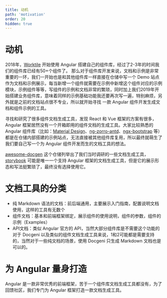 ```yaml
---
title: 动机
path: 'motivation'
order: 20
hidden: true
---
```


# 动机
2018年，[Worktile](https://worktile.com/?utm_source=docgeni) 开始使用 Angular 搭建自己的组件库，经过了2-3年的时间我们的组件库已经有50+个组件了。 那么对于组件库开发来说，文档和示例是非常重要的一环，我们一开始也是和其他组件库一样直接在仓储中写一个 Demo 站点作为文档和示例展示，每当新增一个组件就需要在示例中新增这个组件对应的示例模块，示例组件等等，写组件的示例和文档非常的繁琐，同时加上我们2019年开始搭建业务组件库，意味着同样的示例基础功能我还要再次写一遍，特别麻烦，另外就是之前的文档站点很不专业，所以就开始寻找 一款 Angular 组件开发生成文档和组件示例的工具。

寻找和研究了很多组件文档生成工具，发现 React 和 Vue 框架的方案有很多，Angular 框架居然没有一个开箱即用的组件文档的生成工具。大家比较熟悉的 Angular 组件库（比如：[Material Design](https://github.com/angular/components)、[ng-zorro-antd](https://github.com/NG-ZORRO/ng-zorro-antd)、[ngx-bootstrap](https://github.com/valor-software/ngx-bootstrap) 等）都是在仓储内部搭建的示例站点，无法直接被其他组件库复用，所以最终就萌生了我们要自己写一个为 Angular 组件开发而生的文档工具的想法。

[awesome-docgen](https://github.com/docgeni/awesome-docgen) 这个仓储列举出了我们当时调研的一些文档生成工具，[storybook](https://github.com/storybookjs/storybook) 可能是唯一一个支持 Angular 框架的文档生成工具，但是它的展示形态和写法挺繁琐了，最终没有选择使用它。

# 文档工具的分类
- 纯 Markdown 语法的文档：前后端通用，主要展示入门指南，配置说明文档使用，这样的工具有无数个
- 组件文档：基本和前端框架绑定，展示组件的使用说明，组件的参数，组件的示例（Examples）
- API文档：类似 Angular 官方的 API，当然大部分组件库是不需要这个功能的
对于 Docgeni 以及类似的组件文档生成工具来说，1和2可能都是需要支持的，当然对于一些纯文档的场景，使用 Docgeni 只生成 Markdown 文档也是可以的。

# 为 Angular 量身打造

Angular 是一款非常优秀的前端框架，苦于一个组件库文档生成工具都没有，为了回馈社区，我们专门为 Angular 框架打造一款文档生成工具。
